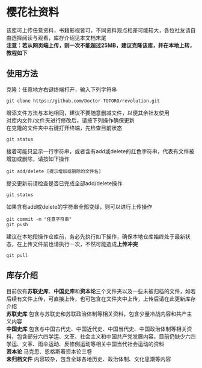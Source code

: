 # 樱花社资料
该库可上传任意资料，书籍影视皆可，不同资料观点相差可能较大，各位社友请自由选择阅读与观看，库存介绍见本文档末尾  
**注意：若从网页端上传，则一次不能超过25MB，建议克隆该库，并在本地上转，教程如下**

## 使用方法
克隆：任意地方右键终端打开，输入下列字符串
```
git clone https://github.com/Doctor-TOTORO/revolution.git
```
增添文件方法与本地相同，建议不要随意删减文件，以便其余社友使用  
对库内文件/文件夹进行修改后，请按下列操作确保更新  
在克隆的文件夹中右键打开终端，先检查目前状态
```
git status
```
接着可能只显示一行字符串，或者含有add或delete的红色字符串，代表有文件被增加或删除，请按如下操作
```
git add/delete [提示增加或删除的文件名]
```
提交更新前请检查是否已完成全部add/delete操作
```
git status
```
如果含有add或delete的字符串全部变绿，则可以进行上传操作
```
git commit -m "任意字符串"
git push
```
建议在本地段操作仓库前，务必先执行如下操作，确保本地仓库始终处于最新状态，在上传文件前也请执行一次，不然可能造成**上传冲突**
```
git pull
```

## 库存介绍
目前仅有**苏联史库**、**中国史库**和**资本论**三个文件夹以及一些未被归档的文件，如若后续有文件上传，可直接上传，也可包含在文件夹中上传，上传后请在此更新库存介绍  
**苏联史库** 包含与苏联史和苏联政治体制等相关资料，包含少量冷战内容和共产主义内容  
**中国史库** 包含与中国古代史、中国近代史、中国当代史、中国政治体制等相关资料，包含部分六四学运、文革、社会主义和中国共产党发展内容，目前仍缺少六四学运、文革、雨伞运动、反修例运动等相关中国当代社会运动的资料  
**资本论** 马克思、恩格斯著资本论三卷  
**未归档文件** 内容较杂，包含全球各地历史、政治体制、文化思潮等内容
